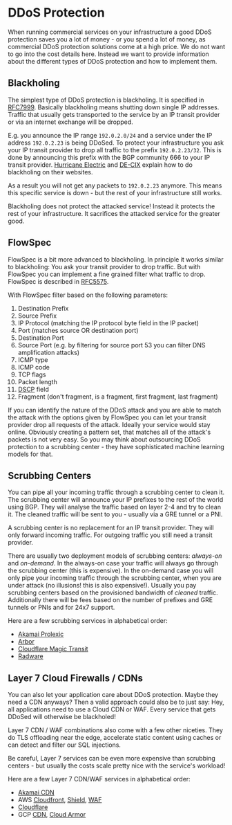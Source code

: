 # DDoS Protection

When running commercial services on your infrastructure a good DDoS protection saves you a lot of money - or you spend a lot of money, as commercial DDoS protection solutions come at a high price.
We do not want to go into the cost details here. Instead we want to provide information about the different types of DDoS protection and how to implement them.

## Blackholing

The simplest type of DDoS protection is blackholing. It is specified in [RFC7999](https://datatracker.ietf.org/doc/html/rfc7999). Basically blackholing means shutting down single IP addresses. Traffic that usually gets transported to the service by an IP transit provider or via an internet exchange will be dropped.

E.g. you announce the IP range `192.0.2.0/24` and a service under the IP address `192.0.2.23` is being DDoSed. To protect your infrastructure you ask your IP transit provider to drop all traffic to the prefix `192.0.2.23/32`. This is done by announcing this prefix with the BGP community 666 to your IP transit provider. [Hurricane Electric](https://www.he.net/adm/blackhole.html) and [DE-CIX](https://www.de-cix.net/de/bibliothek/service-informationen/blackholing-guide) explain how to do blackholing on their websites.

As a result you will not get any packets to `192.0.2.23` anymore. This means this specific service is down - but the rest of your infrastructure still works.

Blackholing does not protect the attacked service! Instead it protects the rest of your infrastructure. It sacrifices the attacked service for the greater good.


## FlowSpec

FlowSpec is a bit more advanced to blackholing. In principle it works similar to blackholing: You ask your transit provider to drop traffic. But with FlowSpec you can implement a fine grained filter what traffic to drop. FlowSpec is described in [RFC5575](https://datatracker.ietf.org/doc/html/rfc5575).

With FlowSpec filter based on the following parameters:
1. Destination Prefix
2. Source Prefix
3. IP Protocol (matching the IP protocol byte field in the IP packet)
4. Port (matches source OR destination port)
5. Destination Port
6. Source Port (e.g. by filtering for source port 53 you can filter DNS amplification attacks)
7. ICMP type
8. ICMP code
9. TCP flags
10. Packet length
11. [DSCP](https://datatracker.ietf.org/doc/html/rfc2474) field
12. Fragment (don't fragment, is a fragment, first fragment, last fragment)

If you can identify the nature of the DDoS attack and you are able to match the attack with the options given by FlowSpec you can let your transit provider drop all requests of the attack. Ideally your service would stay online.
Obviously creating a pattern set, that matches all of the attack's packets is not very easy. So you may think about outsourcing DDoS protection to a scrubbing center - they have sophisticated machine learning models for that.

## Scrubbing Centers

You can pipe all your incoming traffic through a scrubbing center to clean it. The scrubbing center will announce your IP prefixes to the rest of the world using BGP. They will analyse the traffic based on layer 2-4 and try to clean it. The cleaned traffic will be sent to you - usually via a GRE tunnel or a PNI.

A scrubbing center is no replacement for an IP transit provider. They will only forward incoming traffic. For outgoing traffic you still need a transit provider.

There are usually two deployment models of scrubbing centers: *always-on* and *on-demand*. In the always-on case your traffic will always go through the scrubbing center (this is expensive). In the on-demand case you will only pipe your incoming traffic through the scrubbing center, when you are under attack (no illusions! this is also expensive!). Usually you pay scrubbing centers based on the provisioned bandwidth of *cleaned* traffic. Additionally there will be fees based on the number of prefixes and GRE tunnels or PNIs and for 24x7 support.

Here are a few scrubbing services in alphabetical order:

* [Akamai Prolexic](https://www.akamai.com/de/products/prolexic-solutions)
* [Arbor](https://www.netscout.com/arbor-ddos)
* [Cloudflare Magic Transit](https://www.cloudflare.com/magic-transit/)
* [Radware](https://www.radware.com/products/cloud-ddos-services/)

## Layer 7 Cloud Firewalls / CDNs

You can also let your application care about DDoS protection. Maybe they need a CDN anyways? Then a valid approach could also be to just say: Hey, all applications need to use a Cloud CDN or WAF. Every service that gets DDoSed will otherwise be blackholed!

Layer 7 CDN / WAF combinations also come with a few other niceties. They do TLS offloading near the edge, accelerate static content using caches or can detect and filter our SQL injections.

Be careful, Layer 7 services can be even more expensive than scrubbing centers - but usually the costs scale pretty nice with the service's workload!

Here are a few Layer 7 CDN/WAF services in alphabetical order:

* [Akamai CDN](https://www.akamai.com/solutions/content-delivery-network)
* AWS [Cloudfront](https://aws.amazon.com/cloudfront/), [Shield](https://aws.amazon.com/shield/), [WAF](https://aws.amazon.com/waf/)
* [Cloudflare](https://www.cloudflare.com)
* GCP [CDN](https://cloud.google.com/cdn), [Cloud Armor](https://cloud.google.com/armor)